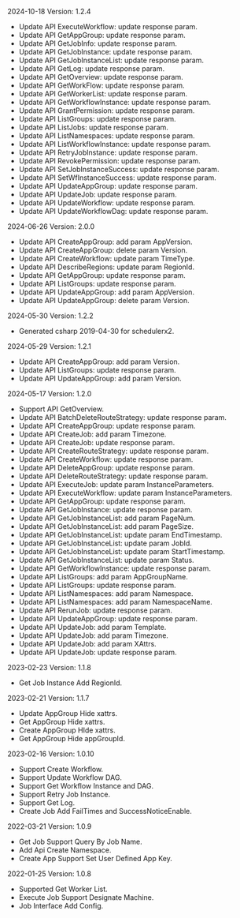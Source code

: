 2024-10-18 Version: 1.2.4
- Update API ExecuteWorkflow: update response param.
- Update API GetAppGroup: update response param.
- Update API GetJobInfo: update response param.
- Update API GetJobInstance: update response param.
- Update API GetJobInstanceList: update response param.
- Update API GetLog: update response param.
- Update API GetOverview: update response param.
- Update API GetWorkFlow: update response param.
- Update API GetWorkerList: update response param.
- Update API GetWorkflowInstance: update response param.
- Update API GrantPermission: update response param.
- Update API ListGroups: update response param.
- Update API ListJobs: update response param.
- Update API ListNamespaces: update response param.
- Update API ListWorkflowInstance: update response param.
- Update API RetryJobInstance: update response param.
- Update API RevokePermission: update response param.
- Update API SetJobInstanceSuccess: update response param.
- Update API SetWfInstanceSuccess: update response param.
- Update API UpdateAppGroup: update response param.
- Update API UpdateJob: update response param.
- Update API UpdateWorkflow: update response param.
- Update API UpdateWorkflowDag: update response param.


2024-06-26 Version: 2.0.0
- Update API CreateAppGroup: add param AppVersion.
- Update API CreateAppGroup: delete param Version.
- Update API CreateWorkflow: update param TimeType.
- Update API DescribeRegions: update param RegionId.
- Update API GetAppGroup: update response param.
- Update API ListGroups: update response param.
- Update API UpdateAppGroup: add param AppVersion.
- Update API UpdateAppGroup: delete param Version.


2024-05-30 Version: 1.2.2
- Generated csharp 2019-04-30 for schedulerx2.

2024-05-29 Version: 1.2.1
- Update API CreateAppGroup: add param Version.
- Update API ListGroups: update response param.
- Update API UpdateAppGroup: add param Version.


2024-05-17 Version: 1.2.0
- Support API GetOverview.
- Update API BatchDeleteRouteStrategy: update response param.
- Update API CreateAppGroup: update response param.
- Update API CreateJob: add param Timezone.
- Update API CreateJob: update response param.
- Update API CreateRouteStrategy: update response param.
- Update API CreateWorkflow: update response param.
- Update API DeleteAppGroup: update response param.
- Update API DeleteRouteStrategy: update response param.
- Update API ExecuteJob: update param InstanceParameters.
- Update API ExecuteWorkflow: update param InstanceParameters.
- Update API GetAppGroup: update response param.
- Update API GetJobInstance: update response param.
- Update API GetJobInstanceList: add param PageNum.
- Update API GetJobInstanceList: add param PageSize.
- Update API GetJobInstanceList: update param EndTimestamp.
- Update API GetJobInstanceList: update param JobId.
- Update API GetJobInstanceList: update param StartTimestamp.
- Update API GetJobInstanceList: update param Status.
- Update API GetWorkflowInstance: update response param.
- Update API ListGroups: add param AppGroupName.
- Update API ListGroups: update response param.
- Update API ListNamespaces: add param Namespace.
- Update API ListNamespaces: add param NamespaceName.
- Update API RerunJob: update response param.
- Update API UpdateAppGroup: update response param.
- Update API UpdateJob: add param Template.
- Update API UpdateJob: add param Timezone.
- Update API UpdateJob: add param XAttrs.
- Update API UpdateJob: update response param.


2023-02-23 Version: 1.1.8
- Get Job Instance Add RegionId.

2023-02-21 Version: 1.1.7
- Update AppGroup Hide xattrs.
- Get AppGroup Hide xattrs.
- Create AppGroup HIde xattrs.
- Get AppGroup Hide appGroupId.

2023-02-16 Version: 1.0.10
- Support Create Workflow.
- Support Update Workflow DAG.
- Support Get Workflow Instance and DAG.
- Support Retry Job Instance.
- Support Get Log.
- Create Job Add FailTimes and SuccessNoticeEnable.

2022-03-21 Version: 1.0.9
- Get Job Support Query By Job Name.
- Add Api Create Namespace.
- Create App Support Set User Defined App Key.

2022-01-25 Version: 1.0.8
- Supported Get Worker List.
- Execute Job Support Designate Machine.
- Job Interface Add Config.

